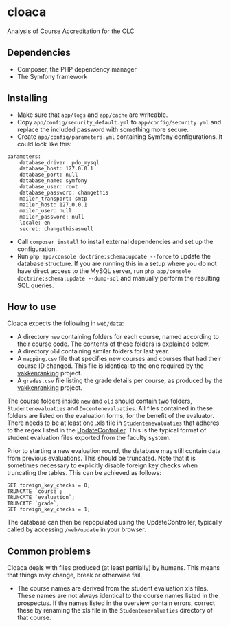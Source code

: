 # cloaca
Analysis of Course Accreditation for the OLC

## Dependencies

* Composer, the PHP dependency manager
* The Symfony framework

## Installing

* Make sure that `app/logs` and `app/cache` are writeable.
* Copy `app/config/security_default.yml` to `app/config/security.yml` and replace the included password with something more secure.
* Create `app/config/parameters.yml` containing Symfony configurations. It could look like this:
```
parameters:
    database_driver: pdo_mysql
    database_host: 127.0.0.1
    database_port: null
    database_name: symfony
    database_user: root
    database_password: changethis 
    mailer_transport: smtp
    mailer_host: 127.0.0.1
    mailer_user: null
    mailer_password: null
    locale: en
    secret: changethisaswell
```
* Call `composer install` to install external dependencies and set up the configuration.
* Run `php app/console doctrine:schema:update --force` to update the database structure. If you are running this in a setup where you do not have direct access to the MySQL server, run `php app/console doctrine:schema:update --dump-sql` and manually perform the resulting SQL queries.

## How to use

Cloaca expects the following in `web/data`:
* A directory `new` containing folders for each course, named according to their course code. The contents of these folders is explained below.
* A directory `old` containing similar folders for last year.
* A `mapping.csv` file that specifies new courses and courses that had their course ID changed. This file is identical to the one required by the [vakkenranking](https://github.com/wassasin/vakkenranking) project.
* A `grades.csv` file listing the grade details per course, as produced by the [vakkenranking](https://github.com/wassasin/vakkenranking) project.

The course folders inside `new` and `old` should contain two folders, `Studentenevaluaties` and `Docentenevaluaties`. All files contained in these folders are listed on the evaluation forms, for the benefit of the evaluator. There needs to be at least one .xls file in `Studentenevaluaties` that adheres to the regex listed in the [UpdateController](src/Cloaca/EvaluationBundle/Controller/UpdateController.php). This is the typical format of student evaluation files exported from the faculty system.

Prior to starting a new evaluation round, the database may still contain data from previous evaluations. This should be truncated. Note that it is sometimes necessary to explicitly disable foreign key checks when truncating the tables. This can be achieved as follows:

```
SET foreign_key_checks = 0;
TRUNCATE `course`;
TRUNCATE `evaluation`;
TRUNCATE `grade`;
SET foreign_key_checks = 1;
```

The database can then be repopulated using the UpdateController, typically called by accessing `/web/update` in your browser.

## Common problems

Cloaca deals with files produced (at least partially) by humans. This means that things may change, break or otherwise fail.

* The course names are derived from the student evaluation xls files. These names are not always identical to the course names listed in the prospectus. If the names listed in the overview contain errors, correct these by renaming the xls file in the `Studentenevaluaties` directory of that course.
